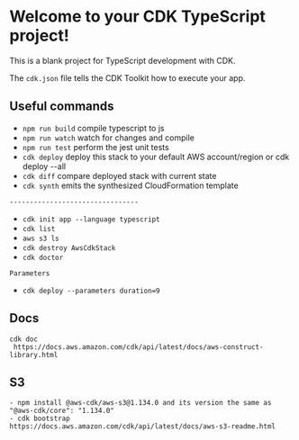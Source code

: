 # Welcome to your CDK TypeScript project!

This is a blank project for TypeScript development with CDK.

The `cdk.json` file tells the CDK Toolkit how to execute your app.

## Useful commands

 * `npm run build`   compile typescript to js
 * `npm run watch`   watch for changes and compile
 * `npm run test`    perform the jest unit tests
 * `cdk deploy`      deploy this stack to your default AWS account/region or cdk deploy --all
 * `cdk diff`        compare deployed stack with current state
 * `cdk synth`       emits the synthesized CloudFormation template

```--------------------------------``` 
* `cdk init app --language typescript`
* `cdk list`
* `aws s3 ls`
* `cdk destroy AwsCdkStack`
* `cdk doctor`

```Parameters```
* `cdk deploy --parameters duration=9`
 
## Docs
```
cdk doc
 https://docs.aws.amazon.com/cdk/api/latest/docs/aws-construct-library.html
```

## S3
```
- npm install @aws-cdk/aws-s3@1.134.0 and its version the same as "@aws-cdk/core": "1.134.0"
- cdk bootstrap
https://docs.aws.amazon.com/cdk/api/latest/docs/aws-s3-readme.html
```
